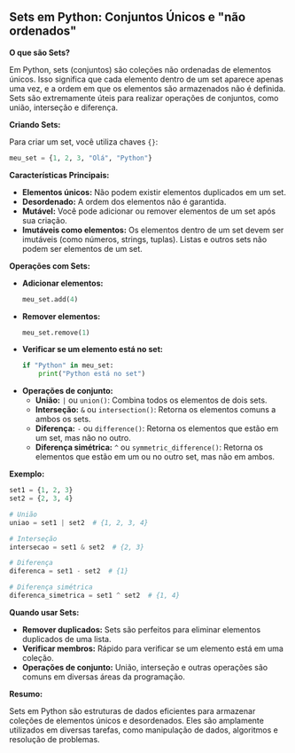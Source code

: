 ## Sets em Python: Conjuntos Únicos e "não ordenados"

**O que são Sets?**

Em Python, sets (conjuntos) são coleções não ordenadas de elementos únicos. Isso significa que cada elemento dentro de um set aparece apenas uma vez, e a ordem em que os elementos são armazenados não é definida. Sets são extremamente úteis para realizar operações de conjuntos, como união, interseção e diferença.

**Criando Sets:**

Para criar um set, você utiliza chaves `{}`:

```python
meu_set = {1, 2, 3, "Olá", "Python"}
```

**Características Principais:**

* **Elementos únicos:** Não podem existir elementos duplicados em um set.
* **Desordenado:** A ordem dos elementos não é garantida.
* **Mutável:** Você pode adicionar ou remover elementos de um set após sua criação.
* **Imutáveis como elementos:** Os elementos dentro de um set devem ser imutáveis (como números, strings, tuplas). Listas e outros sets não podem ser elementos de um set.

**Operações com Sets:**

* **Adicionar elementos:**
  ```python
  meu_set.add(4)
  ```
* **Remover elementos:**
  ```python
  meu_set.remove(1)
  ```
* **Verificar se um elemento está no set:**
  ```python
  if "Python" in meu_set:
      print("Python está no set")
  ```
* **Operações de conjunto:**
  * **União:** `|` ou `union()`: Combina todos os elementos de dois sets.
  * **Interseção:** `&` ou `intersection()`: Retorna os elementos comuns a ambos os sets.
  * **Diferença:** `-` ou `difference()`: Retorna os elementos que estão em um set, mas não no outro.
  * **Diferença simétrica:** `^` ou `symmetric_difference()`: Retorna os elementos que estão em um ou no outro set, mas não em ambos.

**Exemplo:**

```python
set1 = {1, 2, 3}
set2 = {2, 3, 4}

# União
uniao = set1 | set2  # {1, 2, 3, 4}

# Interseção
intersecao = set1 & set2  # {2, 3}

# Diferença
diferenca = set1 - set2  # {1}

# Diferença simétrica
diferenca_simetrica = set1 ^ set2  # {1, 4}
```

**Quando usar Sets:**

* **Remover duplicados:** Sets são perfeitos para eliminar elementos duplicados de uma lista.
* **Verificar membros:** Rápido para verificar se um elemento está em uma coleção.
* **Operações de conjunto:** União, interseção e outras operações são comuns em diversas áreas da programação.

**Resumo:**

Sets em Python são estruturas de dados eficientes para armazenar coleções de elementos únicos e desordenados. Eles são amplamente utilizados em diversas tarefas, como manipulação de dados, algoritmos e resolução de problemas.
